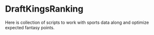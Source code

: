 # DraftKingsRanking
Here is collection of scripts to work with sports data along and optimize expected fantasy points.
